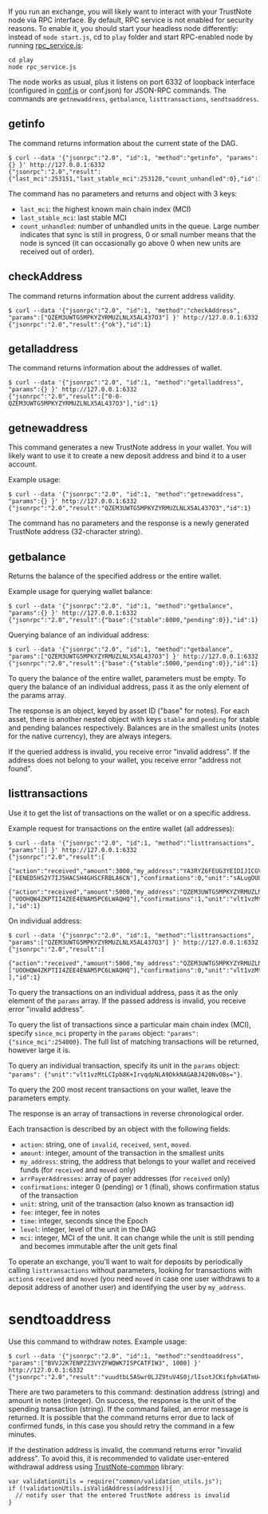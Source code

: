 If you run an exchange, you will likely want to interact with your TrustNote node via RPC interface.  By default, RPC service is not enabled for security reasons.  To enable it, you should start your headless node differently: instead of `node start.js`, cd to `play` folder and start RPC-enabled node by running [rpc_service.js](../blob/master/play/rpc_service.js):
```
cd play
node rpc_service.js
```
The node works as usual, plus it listens on port 6332 of loopback interface (configured in [conf.js](../blob/master/conf.js) or conf.json) for JSON-RPC commands.  The commands are `getnewaddress`, `getbalance`, `listtransactions`, `sendtoaddress`.

## getinfo

The command returns information about the current state of the DAG.
```
$ curl --data '{"jsonrpc":"2.0", "id":1, "method":"getinfo", "params":{} }' http://127.0.0.1:6332
{"jsonrpc":"2.0","result":{"last_mci":253151,"last_stable_mci":253120,"count_unhandled":0},"id":1}
```
The command has no parameters and returns and object with 3 keys:
* `last_mci`: the highest known main chain index (MCI)
* `last_stable_mci`: last stable MCI
* `count_unhandled`: number of unhandled units in the queue.  Large number indicates that sync is still in progress, 0 or small number means that the node is synced (it can occasionally go above 0 when new units are received out of order).

## checkAddress
The command returns information about the current address validity.
```
$ curl --data '{"jsonrpc":"2.0", "id":1, "method":"checkAddress", "params":["QZEM3UWTG5MPKYZYRMUZLNLX5AL437O3"] }' http://127.0.0.1:6332
{"jsonrpc":"2.0","result":{"ok"},"id":1}
```

## getalladdress
The command returns information about the addresses of wallet.
```
$ curl --data '{"jsonrpc":"2.0", "id":1, "method":"getalladdress", "params":{} }' http://127.0.0.1:6332
{"jsonrpc":"2.0","result":["0-0-QZEM3UWTG5MPKYZYRMUZLNLX5AL437O3"],"id":1}
```

## getnewaddress

This command generates a new TrustNote address in your wallet.  You will likely want to use it to create a new deposit address and bind it to a user account.

Example usage:
```
$ curl --data '{"jsonrpc":"2.0", "id":1, "method":"getnewaddress", "params":{} }' http://127.0.0.1:6332
{"jsonrpc":"2.0","result":"QZEM3UWTG5MPKYZYRMUZLNLX5AL437O3","id":1}
```
The command has no parameters and the response is a newly generated TrustNote address (32-character string).

## getbalance

Returns the balance of the specified address or the entire wallet.

Example usage for querying wallet balance:
```
$ curl --data '{"jsonrpc":"2.0", "id":1, "method":"getbalance", "params":{} }' http://127.0.0.1:6332
{"jsonrpc":"2.0","result":{"base":{"stable":8000,"pending":0}},"id":1}
```
Querying balance of an individual address:
```
$ curl --data '{"jsonrpc":"2.0", "id":1, "method":"getbalance", "params":["QZEM3UWTG5MPKYZYRMUZLNLX5AL437O3"] }' http://127.0.0.1:6332
{"jsonrpc":"2.0","result":{"base":{"stable":5000,"pending":0}},"id":1}
```
To query the balance of the entire wallet, parameters must be empty.  To query the balance of an individual address, pass it as the only element of the params array.

The response is an object, keyed by asset ID ("base" for notes).  For each asset, there is another nested object with keys `stable` and `pending` for stable and pending balances respectively.  Balances are in the smallest units (notes for the native currency), they are always integers.

If the queried address is invalid, you receive error "invalid address".  If the address does not belong to your wallet, you receive error "address not found".

## listtransactions

Use it to get the list of transactions on the wallet or on a specific address.

Example request for transactions on the entire wallet (all addresses):
```
$ curl --data '{"jsonrpc":"2.0", "id":1, "method":"listtransactions", "params":[] }' http://127.0.0.1:6332
{"jsonrpc":"2.0","result":[
  {"action":"received","amount":3000,"my_address":"YA3RYZ6FEUG3YEIDIJICGVPD6PPCTIZK","arrPayerAddresses":["EENED5HS2Y7IJ5HACSH4GHSCFRBLA6CN"],"confirmations":0,"unit":"sALugOU8fjVyUvtfKPP0pxlE74GlPqOJxMbwxA1B+eE=","fee":588,"time":"1490452729","level":253518},
  {"action":"received","amount":5000,"my_address":"QZEM3UWTG5MPKYZYRMUZLNLX5AL437O3","arrPayerAddresses":["UOOHQW4ZKPTII4ZEE4ENAM5PC6LWAQHQ"],"confirmations":1,"unit":"vlt1vzMtLCIpb8K+IrvqdpNLA9DkkNAGABJ420NvOBs=","fee":541,"time":"1490452322","level":253483}
],"id":1}
```
On individual address:
```
$ curl --data '{"jsonrpc":"2.0", "id":1, "method":"listtransactions", "params":["QZEM3UWTG5MPKYZYRMUZLNLX5AL437O3"] }' http://127.0.0.1:6332
{"jsonrpc":"2.0","result":[
  {"action":"received","amount":5000,"my_address":"QZEM3UWTG5MPKYZYRMUZLNLX5AL437O3","arrPayerAddresses":["UOOHQW4ZKPTII4ZEE4ENAM5PC6LWAQHQ"],"confirmations":0,"unit":"vlt1vzMtLCIpb8K+IrvqdpNLA9DkkNAGABJ420NvOBs=","fee":541,"time":"1490452322","level":253483}
],"id":1}
```
To query the transactions on an individual address, pass it as the only element of the `params` array.  If the passed address is invalid, you receive error "invalid address".

To query the list of transactions since a particular main chain index (MCI), specify `since_mci` property in the `params` object: `"params": {"since_mci":254000}`.  The full list of matching transactions will be returned, however large it is.

To query an individual transaction, specify its unit in the `params` object: `"params": {"unit":"vlt1vzMtLCIpb8K+IrvqdpNLA9DkkNAGABJ420NvOBs="}`.

To query the 200 most recent transactions on your wallet, leave the parameters empty.

The response is an array of transactions in reverse chronological order.

Each transaction is described by an object with the following fields:
* `action`: string, one of `invalid`, `received`, `sent`, `moved`.
* `amount`: integer, amount of the transaction in the smallest units
* `my_address`: string, the address that belongs to your wallet and received funds (for `received` and `moved` only)
* `arrPayerAddresses`: array of payer addresses (for `received` only)
* `confirmations`: integer 0 (pending) or 1 (final), shows confirmation status of the transaction
* `unit`: string, unit of the transaction (also known as transaction id)
* `fee`: integer, fee in notes
* `time`: integer, seconds since the Epoch
* `level`: integer, level of the unit in the DAG
* `mci`: integer, MCI of the unit.  It can change while the unit is still pending and becomes immutable after the unit gets final

To operate an exchange, you'll want to wait for deposits by periodically calling `listtransactions` without parameters, looking for transactions with `action`s `received` and `moved` (you need `moved` in case one user withdraws to a deposit address of another user) and identifying the user by `my_address`.

# sendtoaddress

Use this command to withdraw notes.  Example usage:
```
$ curl --data '{"jsonrpc":"2.0", "id":1, "method":"sendtoaddress", "params":["BVVJ2K7ENPZZ3VYZFWQWK7ISPCATFIW3", 1000] }' http://127.0.0.1:6332
{"jsonrpc":"2.0","result":"vuudtbL5ASwr0LJZ9tuV4S0j/lIsotJCKifphvGATmU=","id":1}
```
There are two parameters to this command: destination address (string) and amount in notes (integer).  On success, the response is the unit of the spending transaction (string).  If the command failed, an error message is returned.  It is possible that the command returns error due to lack of confirmed funds, in this case you should retry the command in a few minutes.

If the destination address is invalid, the command returns error "invalid address".  To avoid this, it is recommended to validate user-entered withdrawal address using [TrustNote-common](../../trustnote-common) library:
```
var validationUtils = require("common/validation_utils.js");
if (!validationUtils.isValidAddress(address)){
  // notify user that the entered TrustNote address is invalid
}
```
